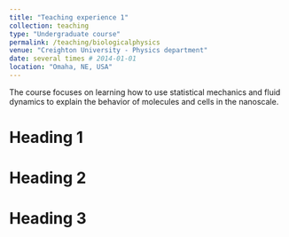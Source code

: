 ```yaml
---
title: "Teaching experience 1"
collection: teaching
type: "Undergraduate course"
permalink: /teaching/biologicalphysics
venue: "Creighton University - Physics department"
date: several times # 2014-01-01
location: "Omaha, NE, USA"
---
```


The course focuses on learning how to use statistical mechanics and fluid dynamics to explain the behavior of molecules and cells in the nanoscale.

Heading 1
======

Heading 2
======

Heading 3
======
